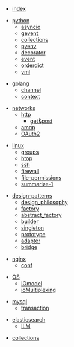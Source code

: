 * [index](/)

<!-- Python部分 -->

* [python](python/)
	* [asyncio](python/asyncio)
	* [gevent](python/gevent)
	* [collections](python/collections)
	* [pyenv](python/pyenv)
	* [decorator](python/decorator)
	* [event](python/event)
	* [orderdict](python/orderdict)
	* [yml](python/yml)


<!-- Python部分 -->

* [golang](golang/)
	* [channel](golang/channel)
	* [context](golang/context)

<!-- 计算机网络部分 -->

* [networks](networks/)
	* [http](networks/http/)
		* [get&post](networks/http/get&post)
	* [amqp](networks/amqp)
	* [OAuth2](networks/OAuth2)


<!-- Linux部分 -->

* [linux](linux/)
	* [groups](linux/groups)
	* [htop](linux/htop)
	* [ssh](linux/ssh)
	* [firewall](linux/firewall)
	* [file-permissions](linux/file-permissions)
	* [summarize-1](linux/summarize_1)

<!-- 设计模式 -->
* [design-patterns](design_patterns/)
	* [design_philosophy](design_patterns/design_philosophy)
	* [factory](design_patterns/factory)
	* [abstract_factory](design_patterns/abstract_factory)
	* [builder](design_patterns/builder)
	* [singleton](design_patterns/singleton)
	* [prototype](design_patterns/prototype)
	* [adapter](design_patterns/adapter)
	* [bridge](design_patterns/bridge)

<!-- nginx部分 -->
* [nginx](nginx/)
	* [conf](nginx/conf)

<!-- 操作系统部分 -->
* [OS](OS/)
	* [IOmodel](OS/IOmodel)
	* [ioMultiplexing](OS/ioMultiplexing)

<!-- mysql部分 -->
* [mysql](mysql/)
	* [transaction](mysql/transaction)

<!-- elasticsearch部分 -->
* [elasticsearch](elasticsearch/)
	* [ILM](elasticsearch/ILM)

<!-- 资料整理 -->
* [collections](collections)